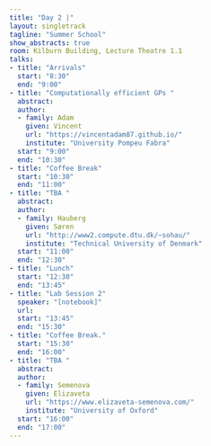 ```yaml
---
title: "Day 2 |"
layout: singletrack
tagline: "Summer School"
show_abstracts: true
room: Kilburn Building, Lecture Theatre 1.1
talks:
- title: "Arrivals"
  start: "8:30"
  end: "9:00"
- title: "Computationally efficient GPs "
  abstract:
  author:
  - family: Adam
    given: Vincent 
    url: "https://vincentadam87.github.io/"
    institute: "University Pompeu Fabra"
  start: "9:00"
  end: "10:30"
- title: "Coffee Break"
  start: "10:30"
  end: "11:00"
- title: "TBA "
  abstract:
  author:
  - family: Hauberg
    given: Søren
    url: "http://www2.compute.dtu.dk/~sohau/"
    institute: "Technical University of Denmark"  
  start: "11:00"
  end: "12:30"
- title: "Lunch"
  start: "12:30"
  end: "13:45"
- title: "Lab Session 2"
  speaker: "[notebook]"
  url:
  start: "13:45"
  end: "15:30"
- title: "Coffee Break."
  start: "15:30"
  end: "16:00"
- title: "TBA "
  abstract:
  author:
  - family: Semenova
    given: Elizaveta
    url: "https://www.elizaveta-semenova.com/"
    institute: "University of Oxford"
  start: "16:00"
  end: "17:00"
---
```


